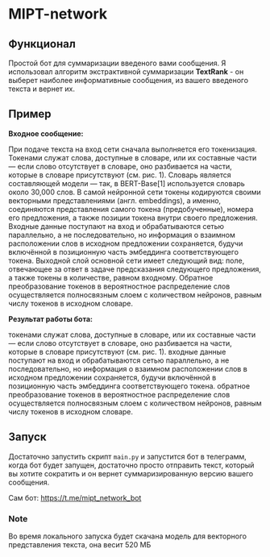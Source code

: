 # MIPT-network
## Функционал
Простой бот для суммаризации введеного вами сообщения. Я использовал алгоритм экстрактивной суммаризации **TextRank** - он выберет наиболее информативные сообщения, из вашего введеного текста и вернет их. 

## Пример
**Входное сообщение:**


При подаче текста на вход сети сначала выполняется его токенизация. Токенами служат слова, доступные в словаре, или их составные части — если слово
отсутствует в словаре, оно разбивается на части, которые в словаре присутствуют (см. рис. 1). Словарь является составляющей модели — так, в BERT-Base[1]
используется словарь около 30,000 слов. В самой нейронной сети токены кодируются своими векторными представлениями (англ. embeddings), а именно, соединяются
представления самого токена (предобученные), номера его предложения, а также позиции токена внутри своего предложения. Входные данные поступают на вход и
обрабатываются сетью параллельно, а не последовательно, но информация о взаимном расположении слов в исходном предложении сохраняется, будучи включённой
в позиционную часть эмбеддинга соответствующего токена. Выходной слой основной сети имеет следующий вид: поле, отвечающее за ответ 
в задаче предсказания следующего предложения, а также токены в количестве, равном входному. Обратное преобразование токенов в вероятностное
распределение слов осуществляется полносвязным слоем с количеством нейронов, равным числу токенов в исходном словаре.


**Результат работы бота:**

токенами служат слова, доступные в словаре, или их составные части — если слово отсутствует в словаре, оно разбивается на части,
которые в словаре присутствуют (см. рис. 1). входные данные поступают на вход и обрабатываются сетью параллельно, а не последовательно,
но информация о взаимном расположении слов в исходном предложении сохраняется, будучи включённой в позиционную часть эмбеддинга соответствующего токена.
обратное преобразование токенов в вероятностное распределение слов осуществляется полносвязным слоем с количеством нейронов, равным числу токенов в исходном словаре.


## Запуск
Достаточно запустить скрипт `main.py` и запустится бот в телеграмм, когда бот будет запущен, достаточно просто отправить текст, который вы хотите сократить и он вернет суммаризированную версию вашего сообщения. 

Сам бот: https://t.me/mipt_network_bot

### Note 
Во время локального запуска будет скачана модель для векторного представления текста, она весит 520 МБ
